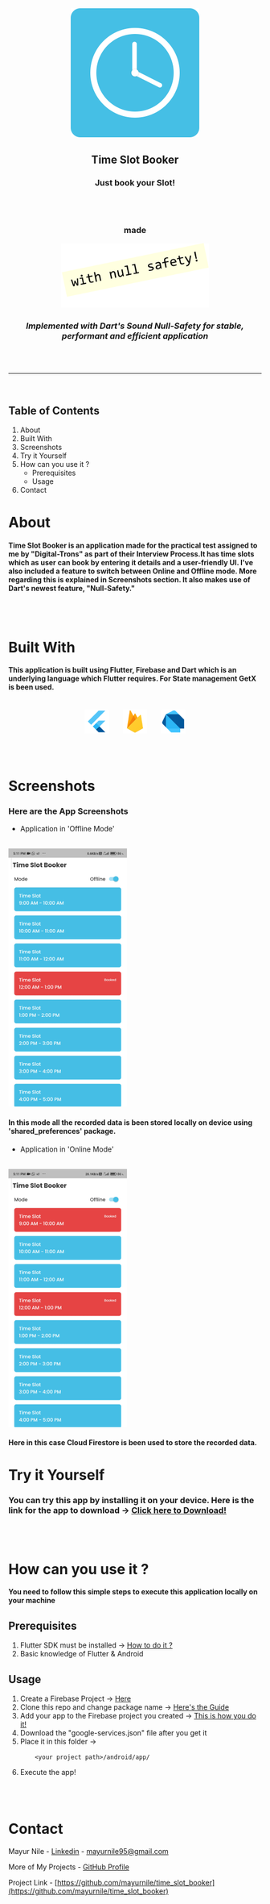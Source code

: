 <div align="center">
    <img src="assets/media/app_logo.png" height=256>
    <h2 align="center"><b>Time Slot Booker</b></h2>
    <h3 align="center">
        Just book your Slot!
    </h3>
</div>

<div align="center">
    <br><br>
    <h3 align="center">made</h3>
    <img src="assets/media/with_null_safety.png" height=128>
    <h3 align="center">
        <i>
        Implemented with Dart's Sound Null-Safety for stable, performant and efficient application
        </i>
    </h3>
    <br><br>
</div>

---

<div><br></div>

## Table of Contents
1.  About
1.  Built With
1.  Screenshots
1.  Try it Yourself
1.  How can you use it ?
    - Prerequisites
    - Usage
1. Contact


# About
#### Time Slot Booker is an application made for the practical test assigned to me by "Digital-Trons" as part of their Interview Process.It has time slots which as user can book by entering it details and a user-friendly UI. I've also included a feature to switch between Online and Offline mode. More regarding this is explained in Screenshots section. It also makes use of Dart's newest feature, "Null-Safety."

<div><br><br></div>

# Built With
#### This application is built using Flutter, Firebase and Dart which is an underlying language which Flutter requires. For State management GetX is been used.

<div align="center" display="block">
<br>
<img align="center" alt="Flutter" style="object-fit: contain;" width="72px" height="48px" src="https://raw.githubusercontent.com/github/explore/80688e429a7d4ef2fca1e82350fe8e3517d3494d/topics/flutter/flutter.png" />
<img align="center" alt="Firebase" style="object-fit: contain;" width="72px" height="48px" src="https://raw.githubusercontent.com/github/explore/80688e429a7d4ef2fca1e82350fe8e3517d3494d/topics/firebase/firebase.png" />
<img align="center" alt="Visual Studio Code" style="object-fit: contain;" width="72px" height="48px" src="https://raw.githubusercontent.com/github/explore/80688e429a7d4ef2fca1e82350fe8e3517d3494d/topics/dart/dart.png" />
</div>

<br><br></div>

# Screenshots

### Here are the App Screenshots
- Application in 'Offline Mode'
<br><br>
<img src = "assets/media/animation-offline.gif" height = 512>

#### In this mode all the recorded data is been stored locally on device using 'shared_preferences' package.

- Application in 'Online Mode'
<br><br>
<img src = "assets/media/animation-online.gif" height = 512>

#### Here in this case Cloud Firestore is been used to store the recorded data.

# Try it Yourself
### You can try this app by installing it on your device. Here is the link for the app to download -> [Click here to Download!](https://drive.google.com/file/d/15Yb1O6SotoSByBeLlddaDdPc2TPWLtuO/view?usp=sharing)
<br><br>

# How can you use it ?
#### You need to follow this simple steps to execute this application locally on your machine

## Prerequisites
1. Flutter SDK must be installed -> [How to do it ?](https://flutter.dev/docs/get-started/install)
1. Basic knowledge of Flutter & Android


## Usage
1. Create a Firebase Project -> [Here](https://console.firebase.google.com/u/0/) 
1. Clone this repo and change package name -> [Here's the Guide](https://stackoverflow.com/questions/51534616/how-to-change-package-name-in-flutter)
1. Add your app to the Firebase project you created -> [This is how you do it!](https://firebase.google.com/docs/flutter/setup)
1. Download the "google-services.json" file after you get it
1. Place it in this folder ->
    ```
        <your project path>/android/app/
    ```
1.  Execute the app!

<div><br><br></div>

# Contact
Mayur Nile - [Linkedin](https://www.linkedin.com/in/mayurnile/) - mayurnile95@gmail.com

More of My Projects - [GitHub Profile](https://github.com/mayurnile/)

Project Link - [https://github.com/mayurnile/time_slot_booker](https://github.com/mayurnile/time_slot_booker)